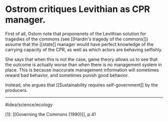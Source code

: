 # Ostrom critiques Levithian as CPR manager.
First of all, Ostom note that proponenets of the Levithian solution for tragedies of the commons (see [[Hardin's tragedy of the commons]]) assume that the [[state]] manager would have perfect knowledge of the carrying capacity of the CPR, as well as which actors are behaving selfishly. 

She says that when this is not the case, game theory allows us to see that the outcome is actually worse than when there is no management system in place. This is because inaccurate management information will sometimes reward bad behavior, and sometimes punish good behavior. 

Instead, she argues that [[Sustainability requires self-government]] by the producers. 

---
#idea/science/ecology 

[1]: [[Governing the Commons (1990)]], p.41